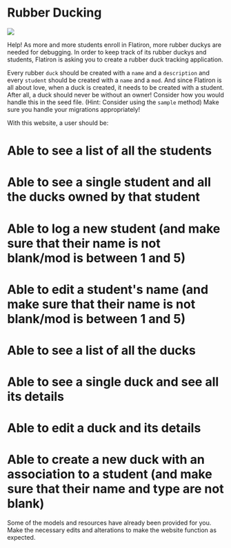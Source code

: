 # Rubber Ducking

<img src="https://mrcolley.files.wordpress.com/2014/07/rubber-ducky-2.jpg">

Help! As more and more students enroll in Flatiron, more rubber duckys are needed for debugging. In order to keep track of its rubber duckys and students, Flatiron is asking you to create a rubber duck tracking application.

Every rubber `duck` should be created with a `name` and a `description` and every `student` should be created with a `name` and a `mod`. And since Flatiron is all about love, when a duck is created, it needs to be created with a student. After all, a duck should never be without an owner! Consider how you would handle this in the seed file. (Hint: Consider using the `sample` method) Make sure you handle your migrations appropriately!

With this website, a user should be:

# Able to see a list of all the students

# Able to see a single student and all the ducks owned by that student

# Able to log a new student (and make sure that their name is not blank/mod is between 1 and 5)

# Able to edit a student's name (and make sure that their name is not blank/mod is between 1 and 5)

# Able to see a list of all the ducks

# Able to see a single duck and see all its details

# Able to edit a duck and its details

# Able to create a new duck with an association to a student (and make sure that their name and type are not blank)

Some of the models and resources have already been provided for you. Make the necessary edits and alterations to make the website function as expected.
